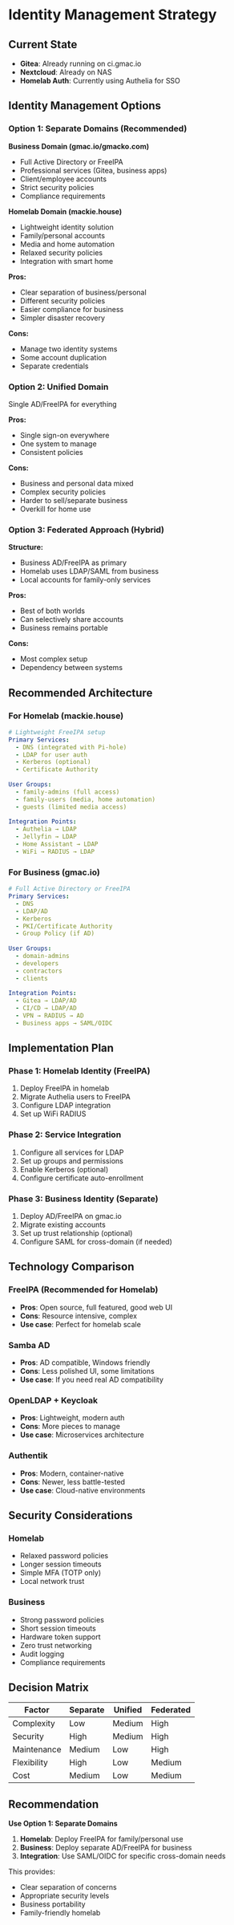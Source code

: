 # Identity Management Strategy

## Current State
- **Gitea**: Already running on ci.gmac.io
- **Nextcloud**: Already on NAS
- **Homelab Auth**: Currently using Authelia for SSO

## Identity Management Options

### Option 1: Separate Domains (Recommended)

**Business Domain (gmac.io/gmacko.com)**
- Full Active Directory or FreeIPA
- Professional services (Gitea, business apps)
- Client/employee accounts
- Strict security policies
- Compliance requirements

**Homelab Domain (mackie.house)**
- Lightweight identity solution
- Family/personal accounts
- Media and home automation
- Relaxed security policies
- Integration with smart home

**Pros:**
- Clear separation of business/personal
- Different security policies
- Easier compliance for business
- Simpler disaster recovery

**Cons:**
- Manage two identity systems
- Some account duplication
- Separate credentials

### Option 2: Unified Domain

Single AD/FreeIPA for everything

**Pros:**
- Single sign-on everywhere
- One system to manage
- Consistent policies

**Cons:**
- Business and personal data mixed
- Complex security policies
- Harder to sell/separate business
- Overkill for home use

### Option 3: Federated Approach (Hybrid)

**Structure:**
- Business AD/FreeIPA as primary
- Homelab uses LDAP/SAML from business
- Local accounts for family-only services

**Pros:**
- Best of both worlds
- Can selectively share accounts
- Business remains portable

**Cons:**
- Most complex setup
- Dependency between systems

## Recommended Architecture

### For Homelab (mackie.house)

```yaml
# Lightweight FreeIPA setup
Primary Services:
  - DNS (integrated with Pi-hole)
  - LDAP for user auth
  - Kerberos (optional)
  - Certificate Authority
  
User Groups:
  - family-admins (full access)
  - family-users (media, home automation)
  - guests (limited media access)
  
Integration Points:
  - Authelia → LDAP
  - Jellyfin → LDAP
  - Home Assistant → LDAP
  - WiFi → RADIUS → LDAP
```

### For Business (gmac.io)

```yaml
# Full Active Directory or FreeIPA
Primary Services:
  - DNS
  - LDAP/AD
  - Kerberos
  - PKI/Certificate Authority
  - Group Policy (if AD)
  
User Groups:
  - domain-admins
  - developers
  - contractors
  - clients
  
Integration Points:
  - Gitea → LDAP/AD
  - CI/CD → LDAP/AD
  - VPN → RADIUS → AD
  - Business apps → SAML/OIDC
```

## Implementation Plan

### Phase 1: Homelab Identity (FreeIPA)
1. Deploy FreeIPA in homelab
2. Migrate Authelia users to FreeIPA
3. Configure LDAP integration
4. Set up WiFi RADIUS

### Phase 2: Service Integration
1. Configure all services for LDAP
2. Set up groups and permissions
3. Enable Kerberos (optional)
4. Configure certificate auto-enrollment

### Phase 3: Business Identity (Separate)
1. Deploy AD/FreeIPA on gmac.io
2. Migrate existing accounts
3. Set up trust relationship (optional)
4. Configure SAML for cross-domain (if needed)

## Technology Comparison

### FreeIPA (Recommended for Homelab)
- **Pros**: Open source, full featured, good web UI
- **Cons**: Resource intensive, complex
- **Use case**: Perfect for homelab scale

### Samba AD
- **Pros**: AD compatible, Windows friendly
- **Cons**: Less polished UI, some limitations
- **Use case**: If you need real AD compatibility

### OpenLDAP + Keycloak
- **Pros**: Lightweight, modern auth
- **Cons**: More pieces to manage
- **Use case**: Microservices architecture

### Authentik
- **Pros**: Modern, container-native
- **Cons**: Newer, less battle-tested
- **Use case**: Cloud-native environments

## Security Considerations

### Homelab
- Relaxed password policies
- Longer session timeouts
- Simple MFA (TOTP only)
- Local network trust

### Business
- Strong password policies
- Short session timeouts
- Hardware token support
- Zero trust networking
- Audit logging
- Compliance requirements

## Decision Matrix

| Factor | Separate | Unified | Federated |
|--------|----------|---------|-----------|
| Complexity | Low | Medium | High |
| Security | High | Medium | High |
| Maintenance | Medium | Low | High |
| Flexibility | High | Low | Medium |
| Cost | Medium | Low | Medium |

## Recommendation

**Use Option 1: Separate Domains**

1. **Homelab**: Deploy FreeIPA for family/personal use
2. **Business**: Deploy separate AD/FreeIPA for business
3. **Integration**: Use SAML/OIDC for specific cross-domain needs

This provides:
- Clear separation of concerns
- Appropriate security levels
- Business portability
- Family-friendly homelab